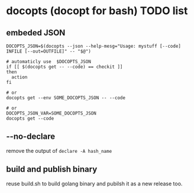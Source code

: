 # docopts (docopt for bash) TODO list

## embeded JSON

```
DOCOPTS_JSON=$(docopts --json --help-mesg="Usage: mystuff [--code] INFILE [--out=OUTFILE]" -- "$@")

# automaticly use  $DOCOPTS_JSON
if [[ $(docopts get -- --code) == checkit ]]
then
  action
fi

# or
docopts get --env SOME_DOCOPTS_JSON -- --code

# or
DOCOPTS_JSON_VAR=SOME_DOCOPTS_JSON
docopts get --code
```

## --no-declare

remove the output of `declare -A hash_name`

## build and publish binary

reuse build.sh to build golang binary and pubilsh it as a new release too.
